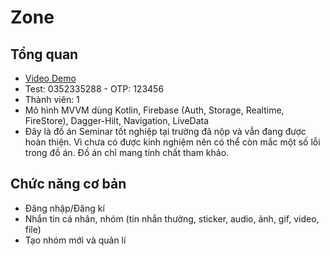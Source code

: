 # Zone

## Tổng quan
- [Video Demo](https://drive.google.com/file/d/1933y7bEqD57EMoIB35ACtGYppc691y37/view)
- Test: 0352335288 - OTP: 123456
- Thành viên: 1
- Mô hình MVVM dùng Kotlin, Firebase (Auth, Storage, Realtime, FireStore), Dagger-Hilt, Navigation, LiveData
- Đây là đồ án Seminar tốt nghiệp tại trường đã nộp và vẫn đang được hoàn thiện. Vì chưa có được kinh nghiệm nên có thể còn mắc một số lỗi trong đồ án. Đồ án chỉ mang tính chất tham khảo.

## Chức năng cơ bản
- Đăng nhập/Đăng kí
- Nhắn tin cá nhân, nhóm (tin nhắn thường, sticker, audio, ảnh, gif, video, file)
- Tạo nhóm mới và quản lí
